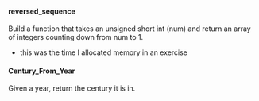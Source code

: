 #### reversed_sequence

Build a function that takes an unsigned short int (num) and return an array of integers counting down from num to 1.

- this was the time I allocated memory in an exercise

#### Century_From_Year

Given a year, return the century it is in.
